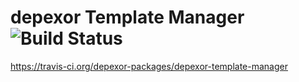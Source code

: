 # depexor Template Manager ![Build Status](https://api.travis-ci.org/depexor-packages/depexor-template-manager.svg?branch=master)
https://travis-ci.org/depexor-packages/depexor-template-manager
